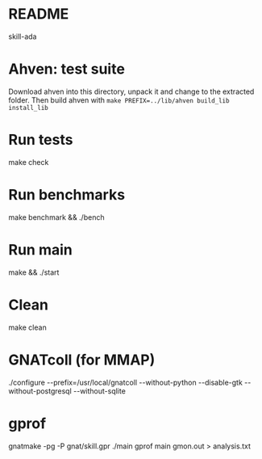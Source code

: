 README
======

skill-ada

# Ahven: test suite
Download ahven into this directory, unpack it and change to the extracted folder. Then build ahven with `make PREFIX=../lib/ahven build_lib install_lib`

# Run tests
make check

# Run benchmarks
make benchmark && ./bench

# Run main
make && ./start

# Clean
make clean

# GNATcoll (for MMAP)
./configure --prefix=/usr/local/gnatcoll --without-python --disable-gtk --without-postgresql --without-sqlite

# gprof
gnatmake -pg -P gnat/skill.gpr
./main
 gprof main gmon.out > analysis.txt

